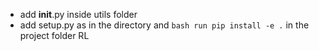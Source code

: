 - add __init__.py inside utils folder
- add setup.py as in the directory and ```bash run pip install -e .``` in the project folder RL
